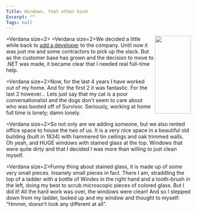 ```yaml
---
Title: Windows, that other kind
Excerpt: ""
Tags: null
---
```

=Verdana size=2><img height=212 src="http://dev.genesisfour.com/BWIND.jpg" width=98 align=right border=0/> 
=Verdana size=2>We decided a little while back to <a href="http://weblogs.asp.net/mlafleur/posts/24791.aspx" target=_blank>add a developer</a> to the company. Until now it was just me and some contractors to pick up the slack. But as the customer base has grown and the decision to move to .NET was made, it became clear that I needed real full-time help. 

=Verdana size=2>Now, for the last 4 years I have worked out of my home. And for the first 2 it was fantastic. For the last 2 however... Lets just say that my cat is a poor conversationalist and the dogs don't seem to care about who was booted off of Survivor. Seriously, working at home full time is lonely; damn lonely. 

=Verdana size=2>So not only are we adding someone, but we also rented office space to house the two of us. It is a very nice space in a beautiful old building (built in 1834) with hammered tin ceilings and oak trimmed walls. Oh yeah, and HUGE windows with stained glass at the top. Windows that were quite dirty and that I decided I was more than willing to just clean myself.

=Verdana size=2>Funny thing about stained glass, it is made up of some very small pieces. Insanely small pieces in fact. There I am, straddling the top of a ladder with a bottle of Windex in the right hand and a tooth-brush in the left, doing my best to scrub microscopic pieces of colored glass. But I did it! All the hard work was over, the windows were clean! And so I stepped down from my ladder, looked up and my window and thought to myself: &#8220;Hmmm, doesn't look any different at all&#8221;. 

<p> 
</p> 

